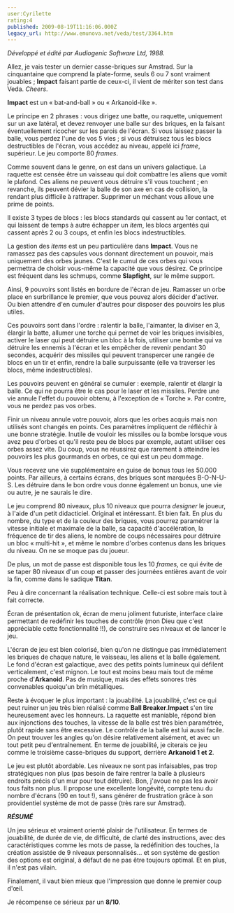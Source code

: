 ```yaml
---
user:Cyrilette
rating:4
published: 2009-08-19T11:16:06.000Z
legacy_url: http://www.emunova.net/veda/test/3364.htm
---
```

_Développé et édité par Audiogenic Software Ltd, 1988\._  

  

Allez, je vais tester un dernier casse-briques sur Amstrad. Sur la cinquantaine que comprend la plate-forme, seuls 6 ou 7 sont vraiment jouables ; **Impact** faisant partie de ceux-ci, il vient de mériter son test dans Veda. _Cheers_.  

  

**Impact** est un « bat-and-ball » ou « Arkanoid-like ».  

Le principe en 2 phrases : vous dirigez une batte, ou raquette, uniquement sur un axe latéral, et devez renvoyer une balle sur des briques, en la faisant éventuellement ricocher sur les parois de l'écran. Si vous laissez passer la balle, vous perdez l'une de vos 5 vies ; si vous détruisez tous les blocs destructibles de l'écran, vous accédez au niveau, appelé ici _frame_, supérieur. Le jeu comporte 80 _frames_.  

  

Comme souvent dans le genre, on est dans un univers galactique. La raquette est censée être un vaisseau qui doit combattre les aliens que vomit le plafond. Ces aliens ne peuvent vous détruire s'il vous touchent ; en revanche, ils peuvent dévier la balle de son axe en cas de collision, la rendant plus difficile à rattraper. Supprimer un méchant vous alloue une prime de points.  

  

Il existe 3 types de blocs : les blocs standards qui cassent au 1er contact, et qui laissent de temps à autre échapper un _item_, les blocs argentés qui cassent après 2 ou 3 coups, et enfin les blocs indestructibles.  

  

La gestion des _items_ est un peu particulière dans **Impact**. Vous ne ramassez pas des capsules vous donnant directement un pouvoir, mais uniquement des orbes jaunes. C'est le cumul de ces orbes qui vous permettra de choisir vous-même la capacité que vous désirez. Ce principe est fréquent dans les schmups, comme **Slapfight**, sur le même support.  

Ainsi, 9 pouvoirs sont listés en bordure de l'écran de jeu. Ramasser un orbe place en surbrillance le premier, que vous pouvez alors décider d'activer. Ou bien attendre d'en cumuler d'autres pour disposer des pouvoirs les plus utiles.  

Ces pouvoirs sont dans l'ordre : ralentir la balle, l'aimanter, la diviser en 3, élargir la batte, allumer une torche qui permet de voir les briques invisibles, activer le laser qui peut détruire un bloc à la fois, utiliser une bombe qui va détruire les ennemis à l'écran et les empêcher de revenir pendant 30 secondes, acquérir des missiles qui peuvent transpercer une rangée de blocs en un tir et enfin, rendre la balle surpuissante (elle va traverser les blocs, même indestructibles).  

Les pouvoirs peuvent en général se cumuler : exemple, ralentir et élargir la balle. Ce qui ne pourra être le cas pour le laser et les missiles. Perdre une vie annule l'effet du pouvoir obtenu, à l'exception de « Torche ». Par contre, vous ne perdez pas vos orbes.  

Finir un niveau annule votre pouvoir, alors que les orbes acquis mais non utilisés sont changés en points. Ces paramètres impliquent de réfléchir à une bonne stratégie. Inutile de vouloir les missiles ou la bombe lorsque vous avez peu d'orbes et qu'il reste peu de blocs par exemple, autant utiliser ces orbes assez vite. Du coup, vous ne réussirez que rarement à atteindre les pouvoirs les plus gourmands en orbes, ce qui est un peu dommage.  

  

Vous recevez une vie supplémentaire en guise de bonus tous les 50.000 points. Par ailleurs, à certains écrans, des briques sont marquées B-O-N-U-S. Les détruire dans le bon ordre vous donne également un bonus, une vie ou autre, je ne saurais le dire.  

  

Le jeu comprend 80 niveaux, plus 10 niveaux que pourra _designer_ le joueur, à l'aide d'un petit didacticiel. Original et intéressant. Et bien fait. En plus du nombre, du type et de la couleur des briques, vous pourrez paramétrer la vitesse initiale et maximale de la balle, sa capacité d'accélération, la fréquence de tir des aliens, le nombre de coups nécessaires pour détruire un bloc « multi-hit », et même le nombre d'orbes contenus dans les briques du niveau. On ne se moque pas du joueur.  

De plus, un mot de passe est disponible tous les 10 _frames_, ce qui évite de se taper 80 niveaux d'un coup et passer des journées entières avant de voir la fin, comme dans le sadique **Titan**.  

  

Peu à dire concernant la réalisation technique. Celle-ci est sobre mais tout à fait correcte.  

Écran de présentation ok, écran de menu joliment futuriste, interface claire permettant de redéfinir les touches de contrôle (mon Dieu que c'est appréciable cette fonctionnalité !!), de construire ses niveaux et de lancer le jeu.  

L'écran de jeu est bien colorisé, bien qu'on ne distingue pas immédiatement les briques de chaque nature, le vaisseau, les aliens et la balle également. Le fond d'écran est galactique, avec des petits points lumineux qui défilent verticalement, c'est mignon. Le tout est moins beau mais tout de même proche d'**Arkanoid**. Pas de musique, mais des effets sonores très convenables quoiqu'un brin métalliques.  

  

Reste à évoquer le plus important : la jouabilité. La jouabilité, c'est ce qui peut ruiner un jeu très bien réalisé comme **Ball Breaker**.**Impact** s'en tire heureusement avec les honneurs. La raquette est maniable, répond bien aux injonctions des touches, la vitesse de la balle est très bien paramétrée, plutôt rapide sans être excessive. Le contrôle de la balle est lui aussi facile. On peut trouver les angles qu'on désire relativement aisément, et avec un tout petit peu d'entraînement. En terme de jouabilité, je citerais ce jeu comme le troisième casse-briques du support, derrière **Arkanoid 1 et 2**.  

  

Le jeu est plutôt abordable. Les niveaux ne sont pas infaisables, pas trop stratégiques non plus (pas besoin de faire rentrer la balle à plusieurs endroits précis d'un mur pour tout détruire). Bon, j'avoue ne pas les avoir tous faits non plus. Il propose une excellente longévité, compte tenu du nombre d'écrans (90 en tout !), sans générer de frustration grâce à son providentiel système de mot de passe (très rare sur Amstrad).  

  

_**RÉSUMÉ**_  

Un jeu sérieux et vraiment orienté plaisir de l'utilisateur. En termes de jouabilité, de durée de vie, de difficulté, de clarté des instructions, avec des caractéristiques comme les mots de passe, la redéfinition des touches, la création assistée de 9 niveaux personnalisés... et son système de gestion des options est original, à défaut de ne pas être toujours optimal. Et en plus, il n'est pas vilain.  

Finalement, il vaut bien mieux que l'impression que donne le premier coup d'œil.  

  

Je récompense ce sérieux par un **8/10**.